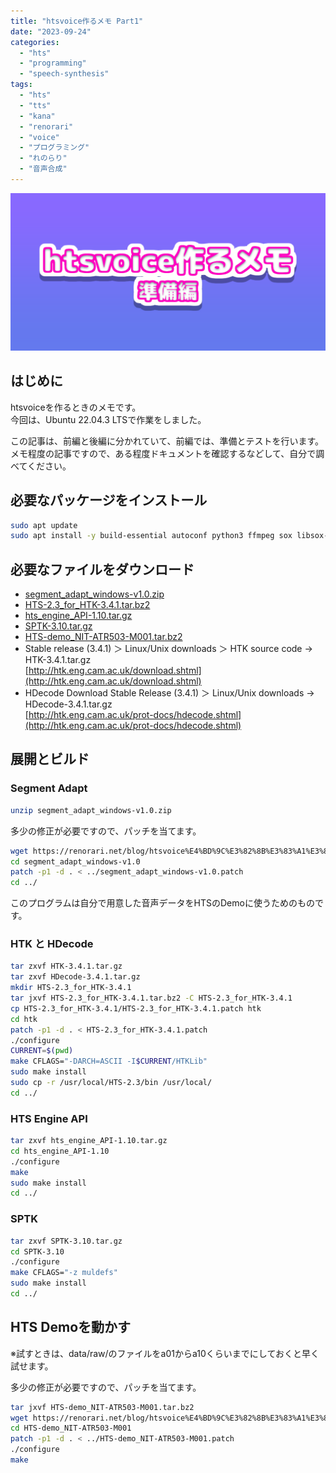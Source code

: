 ```yaml
---
title: "htsvoice作るメモ Part1"
date: "2023-09-24"
categories: 
  - "hts"
  - "programming"
  - "speech-synthesis"
tags: 
  - "hts"
  - "tts"
  - "kana"
  - "renorari"
  - "voice"
  - "プログラミング"
  - "れのらり"
  - "音声合成"
---
```


![ogp](./images/ogp.png)

## はじめに

htsvoiceを作るときのメモです。  
今回は、Ubuntu 22.04.3 LTSで作業をしました。  

この記事は、前編と後編に分かれていて、前編では、準備とテストを行います。  
メモ程度の記事ですので、ある程度ドキュメントを確認するなどして、自分で調べてください。

## 必要なパッケージをインストール

```bash
sudo apt update
sudo apt install -y build-essential autoconf python3 ffmpeg sox libsox-fmt-all libpulse-dev libasound-dev hts-voice-nitech-jp-atr503-m001 cmake curl csh libx11-dev flac jq julius sudo open-jtalk open-jtalk-mecab-naist-jdic unzip
```

## 必要なファイルをダウンロード

- [segment_adapt_windows-v1.0.zip](https://www.dropbox.com/s/vvzl4yg4rwcdjol/segment_adapt_windows-v1.0.zip)
- [HTS-2.3_for_HTK-3.4.1.tar.bz2](http://hts.sp.nitech.ac.jp/archives/2.3/HTS-2.3_for_HTK-3.4.1.tar.bz2)
- [hts_engine_API-1.10.tar.gz](http://downloads.sourceforge.net/hts-engine/hts_engine_API-1.10.tar.gz)
- [SPTK-3.10.tar.gz](http://downloads.sourceforge.net/sp-tk/SPTK-3.10.tar.gz)
- [HTS-demo_NIT-ATR503-M001.tar.bz2](http://hts.sp.nitech.ac.jp/archives/2.3/HTS-demo_NIT-ATR503-M001.tar.bz2)
- Stable release (3.4.1) ＞ Linux/Unix downloads ＞ HTK source code -> HTK-3.4.1.tar.gz  
[http://htk.eng.cam.ac.uk/download.shtml](http://htk.eng.cam.ac.uk/download.shtml)  
- HDecode Download Stable Release (3.4.1) ＞ Linux/Unix downloads -> HDecode-3.4.1.tar.gz  
[http://htk.eng.cam.ac.uk/prot-docs/hdecode.shtml](http://htk.eng.cam.ac.uk/prot-docs/hdecode.shtml)  

## 展開とビルド

### Segment Adapt

```bash
unzip segment_adapt_windows-v1.0.zip
```

多少の修正が必要ですので、パッチを当てます。

```bash
wget https://renorari.net/blog/htsvoice%E4%BD%9C%E3%82%8B%E3%83%A1%E3%83%A21/files/segment_adapt_windows-v1.0.patch
cd segment_adapt_windows-v1.0
patch -p1 -d . < ../segment_adapt_windows-v1.0.patch
cd ../
```

このプログラムは自分で用意した音声データをHTSのDemoに使うためのものです。

### HTK と HDecode

```bash
tar zxvf HTK-3.4.1.tar.gz
tar zxvf HDecode-3.4.1.tar.gz
mkdir HTS-2.3_for_HTK-3.4.1
tar jxvf HTS-2.3_for_HTK-3.4.1.tar.bz2 -C HTS-2.3_for_HTK-3.4.1
cp HTS-2.3_for_HTK-3.4.1/HTS-2.3_for_HTK-3.4.1.patch htk
cd htk
patch -p1 -d . < HTS-2.3_for_HTK-3.4.1.patch
./configure
CURRENT=$(pwd)
make CFLAGS="-DARCH=ASCII -I$CURRENT/HTKLib"
sudo make install
sudo cp -r /usr/local/HTS-2.3/bin /usr/local/
cd ../
```

### HTS Engine API

```bash
tar zxvf hts_engine_API-1.10.tar.gz
cd hts_engine_API-1.10
./configure
make
sudo make install
cd ../
```

### SPTK

```bash
tar zxvf SPTK-3.10.tar.gz
cd SPTK-3.10
./configure
make CFLAGS="-z muldefs"
sudo make install
cd ../
```

## HTS Demoを動かす

※試すときは、data/raw/のファイルをa01からa10くらいまでにしておくと早く試せます。

多少の修正が必要ですので、パッチを当てます。

```bash
tar jxvf HTS-demo_NIT-ATR503-M001.tar.bz2
wget https://renorari.net/blog/htsvoice%E4%BD%9C%E3%82%8B%E3%83%A1%E3%83%A21/files/HTS-demo_NIT-ATR503-M001.patch
cd HTS-demo_NIT-ATR503-M001
patch -p1 -d . < ../HTS-demo_NIT-ATR503-M001.patch
./configure
make
```
